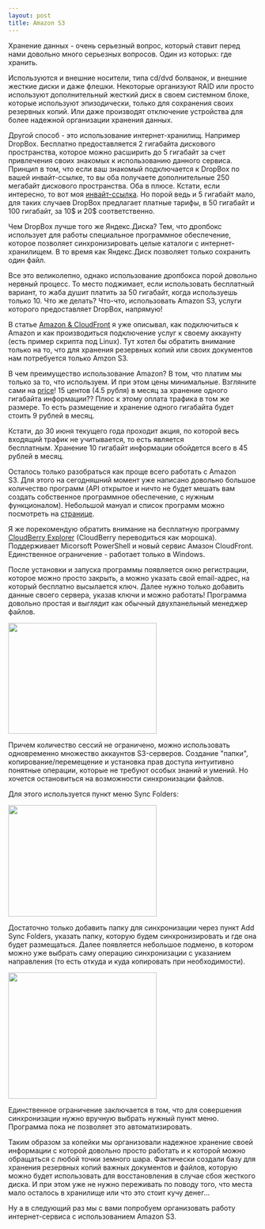 ```yaml
--- 
layout: post
title: Amazon S3
---
```

Хранение данных - очень серьезный вопрос, который ставит перед нами довольно много серьезных вопросов. Один из которых: где хранить.

Используются и внешние носители, типа cd/dvd болванок, и внешние жесткие диски и даже флешки. Некоторые организуют RAID или просто используют дополнительный жесткий диск в своем системном блоке, которые используют эпизодически, только для сохранения своих резервных копий. Или даже производят отключение устройства для более надежной организации хранения данных.

<!--more-->

Другой способ - это использование интернет-хранилищ. Например DropBox. Бесплатно предоставляется 2 гигабайта дискового пространства, которое можно расширить до 5 гигабайт за счет привлечения своих знакомых к использованию данного сервиса. Принцип в том, что если ваш знакомый подключается к DropBox по вашей инвайт-ссылке, то вы оба получаете дополнительные 250 мегабайт дискового пространства. Оба в плюсе. Кстати, если интересно, то вот моя <a href="https://www.dropbox.com/referrals/NTEwMTE2NzU5" target="_blank">инвайт-ссылка</a>. Но порой ведь и 5 гигабайт мало, для таких случаев DropBox предлагает платные тарифы, в 50 гигабайт и 100 гигабайт, за 10$ и 20$ соответственно.

Чем DropBox лучше того же Яндекс.Диска? Тем, что дропбокс использует для работы специальное программное обеспечение, которое позволяет синхронизировать целые каталоги с интернет-хранилищем. В то время как Яндекс.Диск позволяет только сохранить один файл.

Все это великолепно, однако использование дропбокса порой довольно нервный процесс. То место поджимает, если использовать бесплатный вариант, то жаба душит платить за 50 гигабайт, когда используешь только 10. Что же делать? Что-что, использовать Amazon S3, услуги которого предоставляет DropBox, напрямую!

В статье <a href="http://www.juev.ru/2010/03/03/wordpress-amazon/" target="_blank">Amazon &amp; CloudFront</a> я уже описывал, как подключиться к Amazon и как производиться подключение услуг к своему аккаунту (есть пример скрипта под Linux). Тут хотел бы обратить внимание только на то, что для хранения резервных копий или своих документов нам потребуется только Amzon S3.

В чем преимущество использование Amazon? В том, что платим мы только за то, что используем. И при этом цены минимальные. Взгляните сами на <a href="http://aws.amazon.com/s3/#pricing">price</a>! 15 центов (4.5 рубля) в месяц за хранение одного гигабайта информации?? Плюс к этому оплата трафика в том же размере. То есть размещение и хранение одного гигабайта будет стоить 9 рублей в месяц.

Кстати, до 30 июня текущего года проходит акция, по которой весь входящий трафик не учитывается, то есть является бесплатным. Хранение 10 гигабайт информации обойдется всего в 45 рублей в месяц.

Осталось только разобраться как проще всего работать с Amazon S3. Для этого на сегодняшний момент уже написано довольно большое количество программ (API открытое и ничто не будет мешать вам создать собственное программное обеспечение, с нужным функционалом). Небольшой мануал и список программ можно посмотреть на <a href="http://absolvo.ru/2008-09-22/amazon-s3-rukovodstvo-dlya-nachinayushhego/" target="_blank">странице</a>.

Я же порекомендую обратить внимание на бесплатную программу <a href="http://www.cloudberrylab.com/?page=cloudberry-explorer-amazon-s3" target="_blank">CloudBerry Explorer</a> (CloudBerry переводиться как морошка). Поддерживает Micorsoft PowerShell и новый сервис Амазон CloudFront. Единственное ограничение - работает только в Windows.

После установки и запуска программы появляется окно регистрации, которое можно просто закрыть, а можно указать свой email-адрес, на который бесплатно высылается ключ. Далее нужно только добавить данные своего сервера, указав ключи и можно работать! Программа довольно простая и выглядит как обычный двухпанельный менеджер файлов.

<a href="http://static.juev.ru/2010/03/CloudBerry.png"><img class="aligncenter size-medium wp-image-928" title="CloudBerry" src="http://static.juev.ru/2010/03/CloudBerry-300x224.png" alt="" width="300" height="224" /></a>

Причем количество сессий не ограничено, можно использовать одновременно множество аккаунтов S3-серверов. Создание "папки", копирование/перемещение и установка прав доступа интуитивно понятные операции, которые не требуют особых знаний и умений. Но хочется остановиться на возможности синхронизации файлов.

Для этого используется пункт меню Sync Folders:

<a href="http://static.juev.ru/2010/03/CloudBerry-menu.png"><img class="aligncenter size-medium wp-image-929" title="CloudBerry-menu" src="http://static.juev.ru/2010/03/CloudBerry-menu-300x225.png" alt="" width="300" height="225" /></a>

Достаточно только добавить папку для синхронизации через пункт Add Sync Folders, указать папку, которую будем синхронизировать и где она будет размещаться. Далее появляется небольшое подменю, в котором можно уже выбрать саму операцию синхронизации с указанием направления (то есть откуда и куда копировать при необходимости).

<a href="http://static.juev.ru/2010/03/CloudBerry-Sync.png"><img class="aligncenter size-medium wp-image-930" title="CloudBerry-Sync" src="http://static.juev.ru/2010/03/CloudBerry-Sync-300x255.png" alt="" width="300" height="255" /></a>

Единственное ограничение заключается в том, что для совершения синхронизации нужно вручную выбрать нужный пункт меню. Программа пока не позволяет это автоматизировать.

Таким образом за копейки мы организовали надежное хранение своей информации с которой довольно просто работать и к которой можно обращаться с любой точки земного шара. Фактически создали базу для хранения резервных копий важных документов и файлов, которую можно будет использовать для восстановления в случае сбоя жесткого диска. И при этом уже не нужно переживать по поводу того, что места мало осталось в хранилище или что это стоит кучу денег...

Ну а в следующий раз мы с вами попробуем организовать работу интернет-сервиса с использованием Amazon S3.
